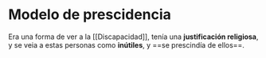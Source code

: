 # Modelo de prescidencia

Era una forma de ver a la [[Discapacidad]], tenía una **justificación religiosa**, y se veia a estas personas como **inútiles**, y ==se prescindía de ellos==.
